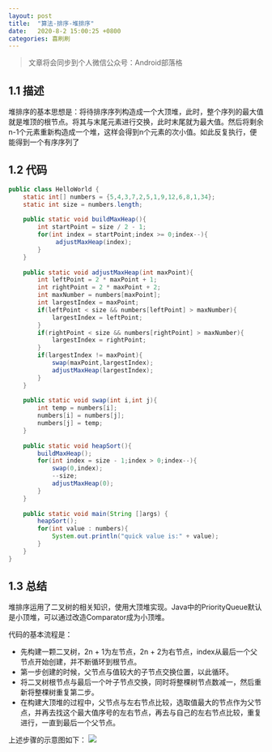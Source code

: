 ```yaml
---
layout: post
title:  "算法-排序-堆排序"
date:   2020-8-2 15:00:25 +0800
categories: 喜刷刷
---
```


> 文章将会同步到个人微信公众号：Android部落格

## 1.1 描述
堆排序的基本思想是：将待排序序列构造成一个大顶堆，此时，整个序列的最大值就是堆顶的根节点。将其与末尾元素进行交换，此时末尾就为最大值。然后将剩余n-1个元素重新构造成一个堆，这样会得到n个元素的次小值。如此反复执行，便能得到一个有序序列了

## 1.2 代码

```java
public class HelloWorld {
	static int[] numbers = {5,4,3,7,2,5,1,9,12,6,8,1,34};
	static int size = numbers.length;
	
	public static void buildMaxHeap(){
		int startPoint = size / 2 - 1;
		for(int index = startPoint;index >= 0;index--){
			 adjustMaxHeap(index);
		}
	}
	
	public static void adjustMaxHeap(int maxPoint){
		int leftPoint = 2 * maxPoint + 1;
		int rightPoint = 2 * maxPoint + 2;
		int maxNumber = numbers[maxPoint];
		int largestIndex = maxPoint;
		if(leftPoint < size && numbers[leftPoint] > maxNumber){
			largestIndex = leftPoint;
		}
		if(rightPoint < size && numbers[rightPoint] > maxNumber){
			largestIndex = rightPoint;
		}
		if(largestIndex != maxPoint){
			swap(maxPoint,largestIndex);
			adjustMaxHeap(largestIndex);
		}
	}
	
	public static void swap(int i,int j){
		int temp = numbers[i];
		numbers[i] = numbers[j];
		numbers[j] = temp;
	}
	
	public static void heapSort(){
		buildMaxHeap();
		for(int index = size - 1;index > 0;index--){
			swap(0,index);
			--size;
			adjustMaxHeap(0);
		}
	}
	
    public static void main(String []args) {
		heapSort();
		for(int value : numbers){
			System.out.println("quick value is:" + value);
		}
    }
}
```

## 1.3 总结

堆排序运用了二叉树的相关知识，使用大顶堆实现。Java中的PriorityQueue默认是小顶堆，可以通过改造Comparator成为小顶堆。

代码的基本流程是：
- 先构建一颗二叉树，2n + 1为左节点，2n + 2为右节点，index从最后一个父节点开始创建，并不断循环到根节点。
- 第一步创建的时候，父节点与值较大的子节点交换位置，以此循环。
- 将二叉树根节点与最后一个叶子节点交换，同时将整棵树节点数减一，然后重新将整棵树重复第二步。
- 在构建大顶堆的过程中，父节点与左右节点比较，选取值最大的节点作为父节点，并再去找这个最大值序号的左右节点，再去与自己的左右节点比较，重复进行，一直到最后一个父节点。

上述步骤的示意图如下：
![](https://ftp.bmp.ovh/imgs/2020/08/73eff2072e6e4ea1.jpg)

